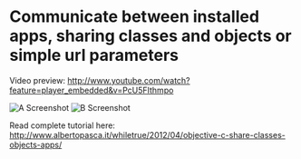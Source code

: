 Communicate between installed apps, sharing classes and objects or simple url parameters
=======================


Video preview: http://www.youtube.com/watch?feature=player_embedded&v=PcU5FIthmpo

![A Screenshot](https://raw.github.com/elpsk/Share-data-between-apps/master/ios-appuno.png "A")
![B Screenshot](https://raw.github.com/elpsk/Share-data-between-apps/master/ios-appdue.png "B")


Read complete tutorial here: http://www.albertopasca.it/whiletrue/2012/04/objective-c-share-classes-objects-apps/

